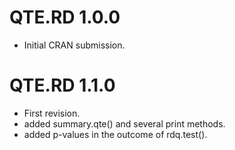 # QTE.RD 1.0.0

* Initial CRAN submission.

# QTE.RD 1.1.0

* First revision.
* added summary.qte() and several print methods.
* added p-values in the outcome of rdq.test().
